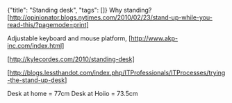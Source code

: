 {"title": "Standing desk", "tags": []}
Why standing? [http://opinionator.blogs.nytimes.com/2010/02/23/stand-up-while-you-read-this/?pagemode=print]

Adjustable keyboard and mouse platform, [http://www.akp-inc.com/index.html]

[http://kylecordes.com/2010/standing-desk]

[http://blogs.lessthandot.com/index.php/ITProfessionals/ITProcesses/trying-the-stand-up-desk]

Desk at home = 77cm
Desk at Hoiio = 73.5cm
